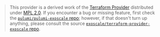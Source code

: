 > This provider is a derived work of the [Terraform Provider](https://github.com/exoscale/terraform-provider-exoscale)
> distributed under [MPL 2.0](https://www.mozilla.org/en-US/MPL/2.0/). If you encounter a bug or missing feature,
> first check the [`pulumi/pulumi-exoscale` repo](https://github.com/pulumi/pulumi-exoscale/issues); however, if that doesn't turn up anything,
> please consult the source [`exoscale/terraform-provider-exoscale` repo](https://github.com/exoscale/terraform-provider-exoscale/issues).